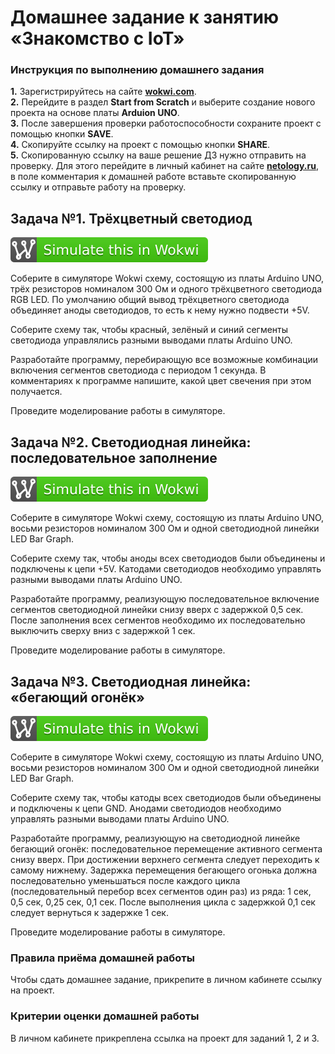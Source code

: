 # Домашнее задание к занятию «Знакомство с IoT»

### Инструкция по выполнению домашнего задания
**1.** Зарегистрируйтесь на сайте **[wokwi.com](https://wokwi.com/)**. <br>
**2.** Перейдите в раздел **Start from Scratch** и выберите создание нового проекта на основе платы **Arduion UNO**.<br>
**3.** После завершения проверки работоспособности сохраните проект с помощью кнопки **SAVE**.<br>
**4.** Скопируйте ссылку на проект с помощью кнопки **SHARE**.<br>
**5.** Скопированную ссылку на ваше решение ДЗ нужно отправить на проверку. Для этого перейдите в личный кабинет на сайте **[netology.ru](https://netology.ru/)**, в поле комментария к домашней работе вставьте скопированную ссылку и отправьте работу на проверку.

## Задача №1. Трёхцветный светодиод

[![Wokwi badge](wokwi_badge.svg)](https://wokwi.com/projects/417006843879264257)

Соберите в симуляторе Wokwi схему, состоящую из платы Arduino UNO, трёх резисторов номиналом 300 Ом и одного трёхцветного светодиода RGB LED. По умолчанию общий вывод трёхцветного светодиода объединяет аноды светодиодов, то есть к нему нужно подвести +5V.

Соберите схему так, чтобы красный, зелёный и синий сегменты светодиода управлялись разными выводами платы Arduino UNO.

Разработайте программу, перебирающую все возможные комбинации включения сегментов светодиода с периодом 1 секунда. В комментариях к программе напишите, какой цвет свечения при этом получается.

Проведите моделирование работы в симуляторе.

## Задача №2. Светодиодная линейка: последовательное заполнение

[![Wokwi badge](wokwi_badge.svg)](https://wokwi.com/projects/417088862000951297)

Соберите в симуляторе Wokwi схему, состоящую из платы Arduino UNO, восьми резисторов номиналом 300 Ом и одной светодиодной линейки LED Bar Graph.

Соберите схему так, чтобы аноды всех светодиодов были объединены и подключены к цепи +5V. Катодами светодиодов необходимо управлять разными выводами платы Arduino UNO.

Разработайте программу, реализующую последовательное включение сегментов светодиодной линейки снизу вверх с задержкой 0,5 сек. После заполнения всех сегментов необходимо их последовательно выключить сверху вниз с задержкой 1 сек.

Проведите моделирование работы в симуляторе.

## Задача №3. Светодиодная линейка: «бегающий огонёк»

[![Wokwi badge](wokwi_badge.svg)](https://wokwi.com/projects/417093043169293313)

Соберите в симуляторе Wokwi схему, состоящую из платы Arduino UNO, восьми резисторов номиналом 300 Ом и одной светодиодной линейки LED Bar Graph.

Соберите схему так, чтобы катоды всех светодиодов были объединены и подключены к цепи GND. Анодами светодиодов необходимо управлять разными выводами платы Arduino UNO.

Разработайте программу, реализующую на светодиодной линейке бегающий огонёк: последовательное перемещение активного сегмента снизу вверх. При достижении верхнего сегмента следует переходить к самому нижнему. Задержка перемещения бегающего огонька должна последовательно уменьшаться после каждого цикла (последовательный перебор всех сегментов один раз) из ряда: 1 сек, 0,5 сек, 0,25 сек, 0,1 сек. После выполнения цикла с задержкой 0,1 сек следует вернуться к задержке 1 сек.

Проведите моделирование работы в симуляторе.

### Правила приёма домашней работы

Чтобы сдать домашнее задание, прикрепите в личном кабинете ссылку на проект.

### Критерии оценки домашней работы

В личном кабинете прикреплена ссылка на проект для заданий 1, 2 и 3.

